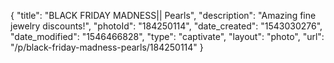 {
    "title": "BLACK FRIDAY MADNESS|| Pearls",
    "description": "Amazing fine jewelry discounts!",
    "photoId": "184250114",
    "date_created": "1543030276",
    "date_modified": "1546466828",
    "type": "captivate",
    "layout": "photo",
    "url": "\/p\/black-friday-madness-pearls\/184250114"
}